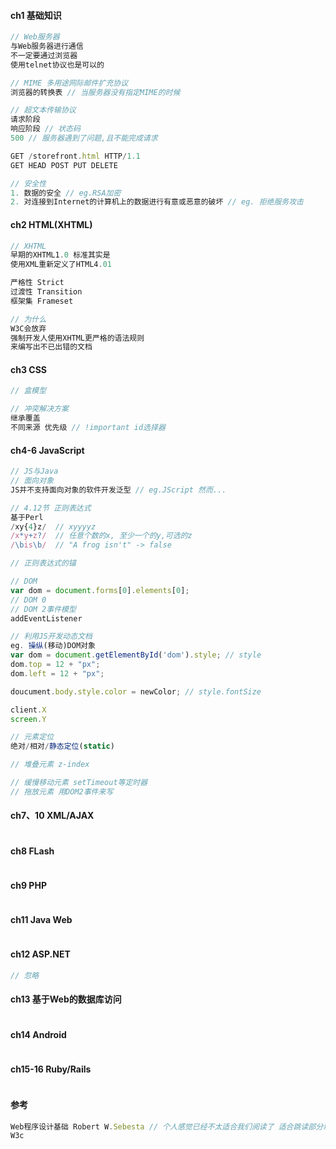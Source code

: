 #### **ch1 基础知识**

```js
// Web服务器
与Web服务器进行通信
不一定要通过浏览器
使用telnet协议也是可以的

// MIME 多用途网际邮件扩充协议
浏览器的转换表 // 当服务器没有指定MIME的时候

// 超文本传输协议
请求阶段
响应阶段 // 状态码
500 // 服务器遇到了问题,且不能完成请求

GET /storefront.html HTTP/1.1
GET HEAD POST PUT DELETE

// 安全性
1. 数据的安全 // eg.RSA加密
2. 对连接到Internet的计算机上的数据进行有意或恶意的破坏 // eg. 拒绝服务攻击
```

#### **ch2 HTML\(XHTML\)**

```js
// XHTML
早期的XHTML1.0 标准其实是
使用XML重新定义了HTML4.01

严格性 Strict
过渡性 Transition
框架集 Frameset

// 为什么
W3C会放弃
强制开发人使用XHTML更严格的语法规则
来编写出不已出错的文档 
```

#### **ch3 CSS**

```js
// 盒模型

// 冲突解决方案
继承覆盖
不同来源 优先级 // !important id选择器
```

#### **ch4-6 JavaScript**

```js
// JS与Java
// 面向对象
JS并不支持面向对象的软件开发泛型 // eg.JScript 然而...

// 4.12节 正则表达式
基于Perl
/xy{4}z/  // xyyyyz
/x*y+z?/  // 任意个数的x, 至少一个的y,可选的z
/\bis\b/  // "A frog isn't" -> false

// 正则表达式的锚

// DOM
var dom = document.forms[0].elements[0];
// DOM 0 
// DOM 2事件模型
addEventListener

// 利用JS开发动态文档
eg. 操纵(移动)DOM对象
var dom = document.getElementById('dom').style; // style
dom.top = 12 + "px";
dom.left = 12 + "px";

doucument.body.style.color = newColor; // style.fontSize

client.X
screen.Y

// 元素定位 
绝对/相对/静态定位(static)

// 堆叠元素 z-index

// 缓慢移动元素 setTimeout等定时器
// 拖放元素 用DOM2事件来写
```

#### **ch7、10 XML/AJAX**

```js

```

#### ch8 FLash

```js

```

#### **ch9 PHP**

```php

```

#### **ch11 Java Web**

```java

```

#### **ch12 ASP.NET**

```js
// 忽略
```

#### **ch13 基于Web的数据库访问**

```php

```

#### **ch14 Android**

```java

```

#### **ch15-16 Ruby/Rails**

```ruby

```

#### **参考**

```js
Web程序设计基础 Robert W.Sebesta // 个人感觉已经不太适合我们阅读了 适合跳读部分章节 用来梳理下思路 
W3c
```



